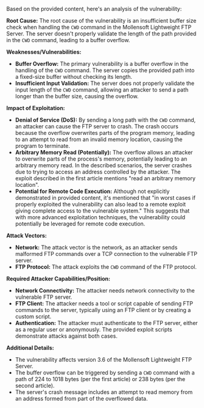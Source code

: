 Based on the provided content, here's an analysis of the vulnerability:

**Root Cause:**
The root cause of the vulnerability is an insufficient buffer size check when handling the `CWD` command in the Mollensoft Lightweight FTP Server. The server doesn't properly validate the length of the path provided in the `CWD` command, leading to a buffer overflow.

**Weaknesses/Vulnerabilities:**
- **Buffer Overflow:** The primary vulnerability is a buffer overflow in the handling of the `CWD` command. The server copies the provided path into a fixed-size buffer without checking its length.
- **Insufficient Input Validation:** The server does not properly validate the input length of the `CWD` command, allowing an attacker to send a path longer than the buffer size, causing the overflow.

**Impact of Exploitation:**
- **Denial of Service (DoS):** By sending a long path with the `CWD` command, an attacker can cause the FTP server to crash. The crash occurs because the overflow overwrites parts of the program memory, leading to an attempt to read from an invalid memory location, causing the program to terminate.
- **Arbitrary Memory Read (Potentially):** The overflow allows an attacker to overwrite parts of the process's memory, potentially leading to an arbitrary memory read. In the described scenarios, the server crashes due to trying to access an address controlled by the attacker. The exploit described in the first article mentions "read an arbitrary memory location".
- **Potential for Remote Code Execution:** Although not explicitly demonstrated in provided content, it's mentioned that "in worst cases if properly exploited the vulnerability can also lead to a remote exploit giving complete access to the vulnerable system." This suggests that with more advanced exploitation techniques, the vulnerability could potentially be leveraged for remote code execution.

**Attack Vectors:**
- **Network:** The attack vector is the network, as an attacker sends malformed FTP commands over a TCP connection to the vulnerable FTP server.
- **FTP Protocol:** The attack exploits the `CWD` command of the FTP protocol.

**Required Attacker Capabilities/Position:**
- **Network Connectivity:** The attacker needs network connectivity to the vulnerable FTP server.
- **FTP Client:**  The attacker needs a tool or script capable of sending FTP commands to the server, typically using an FTP client or by creating a custom script.
- **Authentication:** The attacker must authenticate to the FTP server, either as a regular user or anonymously.  The provided exploit scripts demonstrate attacks against both cases.

**Additional Details:**
- The vulnerability affects version 3.6 of the Mollensoft Lightweight FTP Server.
- The buffer overflow can be triggered by sending a `CWD` command with a path of 224 to 1018 bytes (per the first article) or 238 bytes (per the second article).
- The server's crash message includes an attempt to read memory from an address formed from part of the overflowed data.